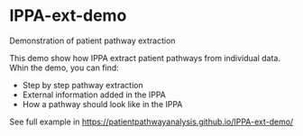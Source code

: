 # IPPA-ext-demo
Demonstration of patient pathway extraction

This demo show how IPPA extract patient pathways from individual data. 
Whin the demo, you can find:

- Step by step pathway extraction
- External information added in the IPPA
- How a pathway should look like in the IPPA


See full example in https://patientpathwayanalysis.github.io/IPPA-ext-demo/
